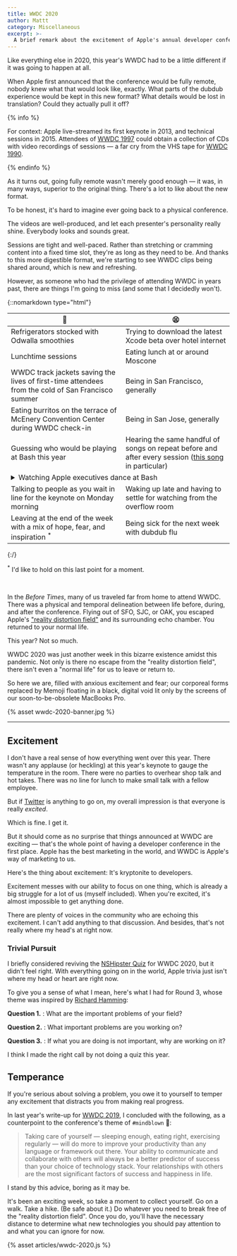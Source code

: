 ```yaml
---
title: WWDC 2020
author: Mattt
category: Miscellaneous
excerpt: >-
  A brief remark about the excitement of Apple's annual developer conference.
---
```


Like everything else in 2020,
this year's WWDC had to be a little different
if it was going to happen at all.

When Apple first announced that the conference would be fully remote,
nobody knew what that would look like, exactly.
What parts of the dubdub experience would be kept in this new format?
What details would be lost in translation?
Could they actually pull it off?

{% info %}

For context:
Apple live-streamed its first keynote in 2013,
and technical sessions in 2015.
Attendees of [WWDC 1997][wwdc 1997] could obtain a collection of CDs
with video recordings of sessions —
a far cry from the VHS tape for [WWDC 1990][wwdc 1990].

{% endinfo %}

As it turns out,
going fully remote wasn't merely good enough —
it was, in many ways, superior to the original thing.
There's a lot to like about the new format.

To be honest,
it's hard to imagine ever going back to a physical conference.

The videos are well-produced,
and let each presenter's personality really shine.
Everybody looks and sounds great.

Sessions are tight and well-paced.
Rather than stretching or cramming content into a fixed time slot,
they're as long as they need to be.
And thanks to this more digestible format,
we're starting to see WWDC clips being shared around,
which is new and refreshing.

However,
as someone who had the privilege of attending WWDC in years past,
there are things I'm going to miss
(and some that I decidedly won't).

{::nomarkdown type="html"}
<table>

<thead>
<tr>
<th>🥰</th>
<th>😫</th>
</tr>
</thead>

<tbody>

<tr>
<td>Refrigerators stocked with Odwalla smoothies</td>
<td>Trying to download the latest Xcode beta over hotel internet</td>
</tr>


<tr>
<td>Lunchtime sessions</td>
<td>Eating lunch at or around Moscone</td> 
</tr>

<tr>
<td>WWDC track jackets saving the lives of first-time attendees from the cold of San Francisco summer</td>
<td>Being in San Francisco, generally</td>
</tr>

<tr>
<td>Eating burritos on the terrace of McEnery Convention Center during WWDC check-in</td>
<td>Being in San Jose, generally</td>
</tr>

<tr>
<td>Guessing who would be playing at Bash this year</td>
<td>Hearing the same handful of songs on repeat before and after every session
(<a href="https://music.apple.com/us/album/animal/1471689800?i=1471689803">this song</a> in particular) </td>
</tr>

<tr>
<td colspan="2">

<details>
<summary>Watching Apple executives dance at Bash</summary>
<video preload="none" width="636" height="290" controls>
    <source src="{% asset wwdc-2020-apple-executives-dancing.mp4 @path %}" type="video/mp4"/>
</video>
</details>
</td>
</tr>

<tr>
<td>Talking to people as you wait in line for the keynote on Monday morning</td>
<td>Waking up late and having to settle for watching from the overflow room</td>
</tr>

<tr>
<td>Leaving at the end of the week with a mix of hope, fear, and inspiration <sup>*</sup></td>
<td>Being sick for the next week with dubdub flu</td>

</table>
{:/}


<sup>*</sup> I'd like to hold on this last point for a moment.

<br/>

In the _Before Times_,
many of us traveled far from home to attend WWDC.
There was a physical and temporal delineation
between life before, during, and after the conference.
Flying out of <abbr>SFO</abbr>, <abbr>SJC</abbr>, or <abbr>OAK</abbr>,
you escaped Apple's ["reality distortion field"][folklore] 
and its surrounding echo chamber.
You returned to your normal life.

This year? Not so much.

WWDC 2020 was just another week in this bizarre existence amidst this pandemic.
Not only is there no escape from the "reality distortion field",
there isn't even a "normal life" for us to leave or return to.

So here we are,
filled with anxious excitement and fear;
our corporeal forms replaced by
Memoji floating in a black, digital void
lit only by the screens of our soon-to-be-obsolete MacBooks Pro.

{% asset wwdc-2020-banner.jpg %}

* * *

## Excitement

I don't have a real sense of how everything went over this year.
There wasn't any applause (or heckling) at this year's keynote
to gauge the temperature in the room.
There were no parties to overhear shop talk and hot takes.
There was no line for lunch
to make small talk with a fellow employee.

But if [Twitter][#wwdc20] is anything to go on,
my overall impression is that everyone is really _excited_.

Which is fine. I get it.

But it should come as no surprise that things announced at WWDC are exciting —
that's the whole point of having a developer conference in the first place.
Apple has the best marketing in the world,
and WWDC is Apple's way of marketing to us.

Here's the thing about excitement:
It's kryptonite to developers.

Excitement messes with our ability to focus on one thing,
which is already a big struggle for a lot of us (myself included).
When you're excited,
it's almost impossible to get anything done.

There are plenty of voices in the community who are echoing this excitement.
I can't add anything to that discussion.
And besides,
that's not really where my head's at right now.

### Trivial Pursuit

I briefly considered reviving the [NSHipster Quiz](/nshipster-quiz-2/)
for WWDC 2020,
but it didn't feel right.
With everything going on in the world,
Apple trivia just isn't where my head or heart are right now.

To give you a sense of what I mean, here's what I had for Round 3,
whose theme was inspired by [Richard Hamming][hamming]:

**Question 1.**
: What are the important problems of your field?

**Question 2.**
: What important problems are you working on?

**Question 3.**
: If what you are doing is not important,
  why are working on it?

<aside class="parenthetical">
I think I made the right call by not doing a quiz this year.
</aside>

## Temperance

If you're serious about solving a problem,
you owe it to yourself to temper any excitement
that distracts you from making real progress.

In last year's write-up for [WWDC 2019](/wwdc-2019/),
I concluded with the following,
as a counterpoint to the conference's theme of `#mindblown` 🤯:

> Taking care of yourself —
> sleeping enough, eating right, exercising regularly —
> will do more to improve your productivity
> than any language or framework out there.
> Your ability to communicate and collaborate with others
> will always be a better predictor of success
> than your choice of technology stack.
> Your relationships with others
> are the most significant factors of success and happiness in life.

I stand by this advice, boring as it may be.

It's been an exciting week,
so take a moment to collect yourself.
Go on a walk. Take a hike. (Be safe about it.)
Do whatever you need to break free of the "reality distortion field".
Once you do, you'll have the necessary distance to determine
what new technologies you should pay attention to
and what you can ignore for now.

[wwdc 1990]: http://bslabs.net/2020/06/19/wwdc-1990/
[wwdc 1997]: http://bslabs.net/2018/05/28/wwdc-1997-videos/
[folklore]: https://www.folklore.org/StoryView.py?story=Reality_Distortion_Field.txt
[placebo effect]: https://en.wikipedia.org/wiki/Placebo
[#wwdc20]: https://twitter.com/hashtag/WWDC20
[hey]: https://www.protocol.com/hey-email-app-store-rejection
[antitrust]: https://ec.europa.eu/commission/presscorner/detail/en/ip_20_1073
[developer forums]: https://forums.developer.apple.com
[hamming]: https://www.cs.virginia.edu/~robins/YouAndYourResearch.html
[Developer app]: https://mjtsai.com/blog/2020/06/16/apple-developer-app-for-mac/
[transition]: https://www.apple.com/newsroom/2020/06/apple-announces-mac-transition-to-apple-silicon/

{% asset articles/wwdc-2020.js %}
